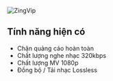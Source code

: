 ![ZingVip](https://i.imgur.com/p1bbHCN_d.jpg?maxwidth=640&shape=thumb&fidelity=medium)

## Tính năng hiện có
- Chặn quảng cáo hoàn toàn
- Chất lượng nghe nhạc 320kbps
- Chất lượng MV 1080p
- Đồng bộ / Tải nhạc Lossless
